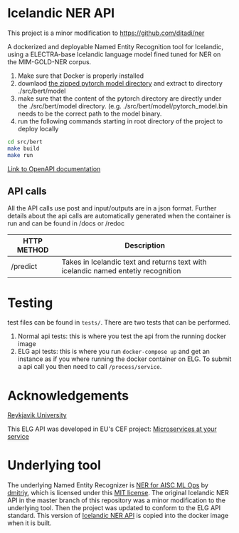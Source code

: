 # Icelandic NER API 

This project is a minor modification to https://github.com/ditadi/ner

A dockerized and deployable Named Entity Recognition tool for Icelandic, using a ELECTRA-base Icelandic language model fined tuned for NER on the MIM-GOLD-NER corpus. 


1) Make sure that Docker is properly installed
2) downlaod [the zipped pytorch model directory](https://drive.google.com/file/d/1ymquVvgU1b5sDZRimVRZtEQ1-hAMlz_H/view?usp=sharing) and extract to directory ./src/bert/model
3) make sure that the content of the pytorch directory are directly under the ./src/bert/model directory. (e.g. ./src/bert/model/pytorch_model.bin needs to be the correct path to the model binary. 
4) run the following commands starting in root directory of the project to deploy locally

```bash
cd src/bert
make build
make run
```

[Link to OpenAPI documentation](https://app.swaggerhub.com/apis/asmundur10/icelandic-ner-electra/1.0.0)


## API calls
All the API calls use post and input/outputs are in a json format.
Further details about the api calls are automatically generated when the container is run and can be found in /docs or /redoc

| HTTP METHOD | Description |
| ----------- | --------------- |
| /predict | Takes in Icelandic text and returns text with icelandic named entetiy recognition |

# Testing
test files can be found in `tests/`. There are two tests that can be performed.
1. Normal api tests: this is where you test the api from the running docker image
2. ELG api tests: this is where you run `docker-compose up` and get an instance as if you where running the docker container on ELG. To submit a api call you then need to call `/process/service`.

# Acknowledgements
[Reykjavik University](https://lvl.ru.is)

This ELG API was developed in EU's CEF project: [Microservices at your service](https://www.lingsoft.fi/en/microservices-at-your-service-bridging-gap-between-nlp-research-and-industry)

# Underlying tool
The underlying Named Entity Recognizer is [NER for AISC ML Ops](https://github.com/tadyshev/ner) by [dmitriy](https://github.com/tadyshev), which is licensed under this [MIT license](https://github.com/tadyshev/ner/blob/master/LICENSE). The original Icelandic NER API in the master branch of this repository was a minor modification to the underlying tool. Then the project was updated to conform to the ELG API standard. This version of [Icelandic NER API](https://github.com/cadia-lvl/Icelandic-NER-API/tree/elg-standard) is copied into the docker image when it is built. 
